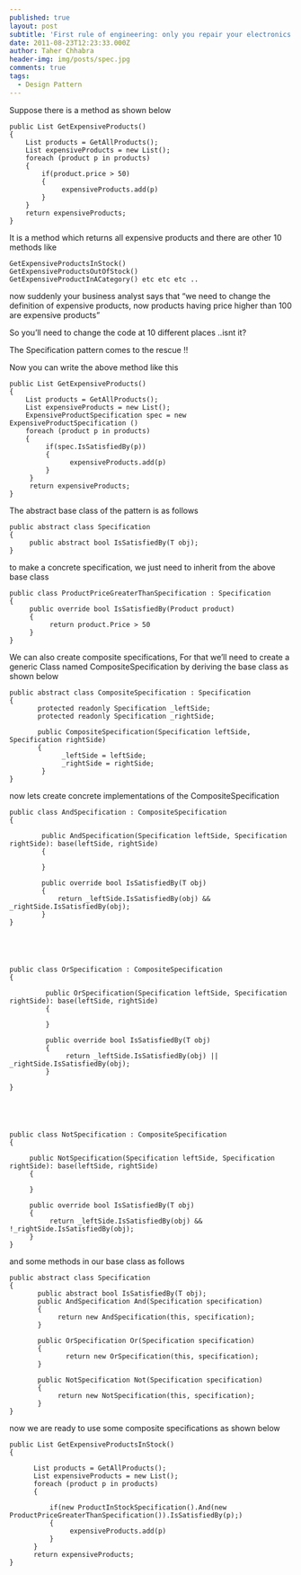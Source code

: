 ```yaml
---
published: true
layout: post
subtitle: 'First rule of engineering: only you repair your electronics!'
date: 2011-08-23T12:23:33.000Z
author: Taher Chhabra
header-img: img/posts/spec.jpg
comments: true
tags:
  - Design Pattern
---
```

Suppose there is a method as shown below

 

    public List GetExpensiveProducts()
    {
        List products = GetAllProducts();
        List expensiveProducts = new List();
        foreach (product p in products)
        {
            if(product.price > 50)
            {
                 expensiveProducts.add(p)
            }
        }
        return expensiveProducts;
    }

It is a method which returns all expensive products and there are other 10 methods like

    GetExpensiveProductsInStock()
    GetExpensiveProductsOutOfStock()
    GetExpensiveProductInACategory() etc etc etc ..

now suddenly your business analyst says that “we need to change the definition of expensive products, now products having price higher than 100 are expensive products”

So you’ll need to change the code at 10 different places ..isnt it?

The Specification pattern comes to the rescue !!

Now you can write the above method like this

 

    public List GetExpensiveProducts()
    {
        List products = GetAllProducts();
        List expensiveProducts = new List();
        ExpensiveProductSpecification spec = new ExpensiveProductSpecification ()
        foreach (product p in products)
        {
             if(spec.IsSatisfiedBy(p))
             {
                   expensiveProducts.add(p)
             }
         }
         return expensiveProducts;
    }


The abstract base class of the pattern is as follows


    public abstract class Specification
    {
         public abstract bool IsSatisfiedBy(T obj);
    }

to make a concrete specification, we just need to inherit from the above base class

    public class ProductPriceGreaterThanSpecification : Specification
    {
         public override bool IsSatisfiedBy(Product product)
         {
              return product.Price > 50
         }
    }


We can also create composite specifications, For that we’ll need to create a generic Class named CompositeSpecification by deriving the base class as shown below


    public abstract class CompositeSpecification : Specification
    {
           protected readonly Specification _leftSide;
           protected readonly Specification _rightSide;

           public CompositeSpecification(Specification leftSide, Specification rightSide)
           {
                 _leftSide = leftSide;
                 _rightSide = rightSide;
            }
    }



now lets create concrete implementations of the CompositeSpecification

    public class AndSpecification : CompositeSpecification
    {

            public AndSpecification(Specification leftSide, Specification rightSide): base(leftSide, rightSide)
            {

            }

            public override bool IsSatisfiedBy(T obj)
            {
                return _leftSide.IsSatisfiedBy(obj) && _rightSide.IsSatisfiedBy(obj);
            }
    }





    public class OrSpecification : CompositeSpecification
    {

             public OrSpecification(Specification leftSide, Specification rightSide): base(leftSide, rightSide)
             {

             }

             public override bool IsSatisfiedBy(T obj)
             {
                  return _leftSide.IsSatisfiedBy(obj) || _rightSide.IsSatisfiedBy(obj);
             }

    }





    public class NotSpecification : CompositeSpecification
    {

         public NotSpecification(Specification leftSide, Specification rightSide): base(leftSide, rightSide)
         {

         }

         public override bool IsSatisfiedBy(T obj)
         {
              return _leftSide.IsSatisfiedBy(obj) && !_rightSide.IsSatisfiedBy(obj);
         }
    }   



and some methods in our base class as follows


    public abstract class Specification
    {
           public abstract bool IsSatisfiedBy(T obj);
           public AndSpecification And(Specification specification)
           {
                return new AndSpecification(this, specification);
           }

           public OrSpecification Or(Specification specification)
           {
                  return new OrSpecification(this, specification);
           }

           public NotSpecification Not(Specification specification)
           {
                return new NotSpecification(this, specification);
           }
    }




now we are ready to use some composite specifications as shown below

    public List GetExpensiveProductsInStock()
    {

          List products = GetAllProducts();
          List expensiveProducts = new List();
          foreach (product p in products)
          {

              if(new ProductInStockSpecification().And(new ProductPriceGreaterThanSpecification()).IsSatisfiedBy(p);)
              {
                   expensiveProducts.add(p)
              }
          }
          return expensiveProducts;
    }
